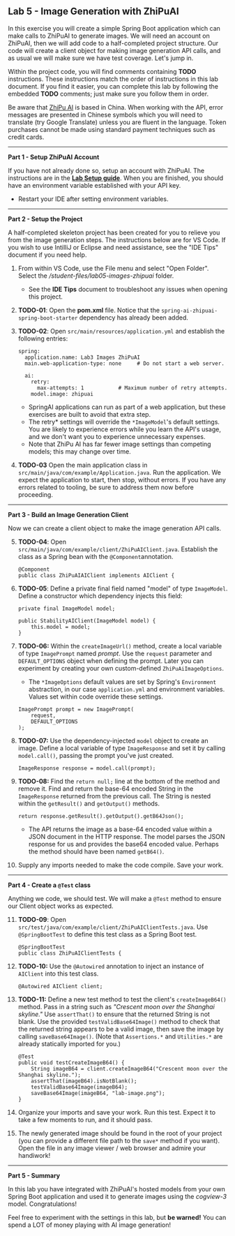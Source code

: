 ## Lab 5 - Image Generation with ZhiPuAI

In this exercise you will create a simple Spring Boot application which can make calls to ZhiPuAI to generate images.  We will need an account on ZhiPuAI, then we will add code to a half-completed project structure.  Our code will create a client object for making image generation API calls, and as usual we will make sure we have test coverage.  Let's jump in.

Within the project code, you will find comments containing **TODO** instructions.  These instructions match the order of instructions in this lab document.  If you find it easier, you can complete this lab by following the embedded **TODO** comments; just make sure you follow them in order.

Be aware that [ZhiPu AI](https://open.bigmodel.cn/) is based in China.  When working with the API, error messages are presented in Chinese symbols which you will need to translate (try Google Translate) unless you are fluent in the language.  Token purchases cannot be made using standard payment techniques such as credit cards.

---
**Part 1 - Setup ZhiPuAI Account**

If you have not already done so, setup an account with ZhiPuAI.  The instructions are in the **[Lab Setup guide](https://github.com/kennyk65/AI-With-Spring-Student-Files/blob/main/LabInstructions/Lab%20Setup.md)**.  When you are finished, you should have an environment variable established with your API key.
* Restart your IDE after setting environment variables.


---
**Part 2 - Setup the Project**

A half-completed skeleton project has been created for you to relieve you from the image generation steps.  The instructions below are for VS Code. If you wish to use IntilliJ or Eclipse and need assistance, see the "IDE Tips" document if you need help.

1. From within VS Code, use the File menu and select "Open Folder". Select the _/student-files/lab05-images-zhipuai_ folder.  
    * See the **IDE Tips** document to troubleshoot any issues when opening this project.

1. **TODO-01**: Open the **pom.xml** file.  Notice that the  `spring-ai-zhipuai-spring-boot-starter` dependency has already been added.

1. **TODO-02**: Open `src/main/resources/application.yml` and establish the following entries:
    ```
    spring:
      application.name: Lab3 Images ZhiPuAI
      main.web-application-type: none     # Do not start a web server.

      ai:
        retry:
          max-attempts: 1           # Maximum number of retry attempts.
        model.image: zhipuai
    ```
    * SpringAI applications can run as part of a web application, but these exercises are built to avoid that extra step.
    * The retry* settings will override the `*ImageModel`'s default settings.  You are likely to experience errors while you learn the API's usage, and we don't want you to experience unnecessary expenses.  
    * Note that ZhiPu AI has far fewer image settings than competing models; this may change over time.
    
1. **TODO-03** Open the main application class in `src/main/java/com/example/Application.java`.  Run the application. We expect the application to start, then stop, without errors.  If you have any errors related to tooling, be sure to address them now before proceeding.


---
**Part 3 - Build an Image Generation Client**

Now we can create a client object to make the image generation API calls. 

5. **TODO-04**: Open `src/main/java/com/example/client/ZhiPuAIClient.java`. Establish the class as a Spring bean with the `@Component`annotation.  

    ```
    @Component
    public class ZhiPuAIAIClient implements AIClient {
    ```

1. **TODO-05**: Define a private final field named "model" of type `ImageModel`.  Define a constructor which dependency injects this field:

    ```
    private final ImageModel model;

    public StabilityAIClient(ImageModel model) {
        this.model = model;
    }
    ```

1. **TODO-06:** Within the `createImageUrl()` method, create a local variable of type `ImagePrompt` named _prompt_.  Use the `request` parameter and `DEFAULT_OPTIONS` object when defining the prompt.  Later you can experiment by creating your own custom-defined `ZhiPuAiImageOptions`.
    * The `*ImageOptions` default values are set by Spring's `Environment` abstraction, in our case `application.yml` and environment variables.  Values set within code override these settings.

    ```
    ImagePrompt prompt = new ImagePrompt(
        request,
        DEFAULT_OPTIONS
    );
    ```

1. **TODO-07:** Use the dependency-injected `model` object to create an image. Define a local variable of type `ImageResponse` and set it by calling `model.call()`, passing the prompt you've just created.

    ```
    ImageResponse response = model.call(prompt);
    ```

1. **TODO-08:** Find the `return null;` line at the bottom of the method and remove it.  Find and return the base-64 encoded String in the `ImageResponse` returned from the previous call.  The String is nested within the `getResult()` and `getOutput()` methods.  

    ```
    return response.getResult().getOutput().getB64Json();
    ```
    * The API returns the image as a base-64 encoded value within a JSON document in the HTTP response.  The model parses the JSON response for us and provides the base64 encoded value.  Perhaps the method should have been named `getB64()`.  
1. Supply any imports needed to make the code compile.  Save your work.

---
**Part 4 - Create a `@Test` class**

Anything we code, we should test.  We will make a `@Test` method to ensure our Client object works as expected.

11. **TODO-09**: Open `src/test/java/com/example/client/ZhiPuAIClientTests.java`. Use `@SpringBootTest` to define this test class as a Spring Boot test.  

    ```
    @SpringBootTest
    public class ZhiPuAIClientTests {
    ```

1. **TODO-10:** Use the `@Autowired` annotation to inject an instance of `AIClient` into this test class.

    ```
    @Autowired AIClient client;
    ```

1. **TODO-11:** Define a new test method to test the client's `createImageB64()` method.  Pass in a string such as _"Crescent moon over the Shanghai skyline."_  Use `assertThat()` to ensure that the returned String is not blank.  Use the provided `testValidBase64Image()` method to check that the returned string appears to be a valid image, then save the image by calling `saveBase64Image()`. (Note that `Assertions.*` and `Utilities.*` are already statically imported for you.)

    ```
    @Test
    public void testCreateImageB64() {
        String imageB64 = client.createImageB64("Crescent moon over the Shanghai skyline.");
        assertThat(imageB64).isNotBlank();
        testValidBase64Image(imageB64);
        saveBase64Image(imageB64, "lab-image.png");
    }

    ```
1. Organize your imports and save your work.  Run this test.  Expect it to take a few moments to run, and it should pass.

1. The newly generated image should be found in the root of your project (you can provide a different file path to the `save*` method if you want).  Open the file in any image viewer / web browser and admire your handiwork!

---
**Part 5 - Summary**

In this lab you have integrated with ZhiPuAI's hosted models from your own Spring Boot application and used it to generate images using the _cogview-3_ model.  Congratulations! 

Feel free to experiment with the settings in this lab, but **be warned!** You can spend a LOT of money playing with AI image generation!
